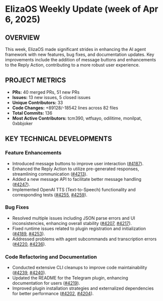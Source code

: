 # ElizaOS Weekly Update (week of Apr 6, 2025)

## OVERVIEW 
This week, ElizaOS made significant strides in enhancing the AI agent framework with new features, bug fixes, and documentation updates. Key improvements include the addition of message buttons and enhancements to the Reply Action, contributing to a more robust user experience.

## PROJECT METRICS
- **PRs:** 40 merged PRs, 51 new PRs
- **Issues:** 13 new issues, 5 closed issues
- **Unique Contributors:** 33
- **Code Changes:** +89128/-18542 lines across 82 files
- **Total Commits:** 136
- **Most Active Contributors:** tcm390, wtfsayo, odilitime, monilpat, 0xbbjoker

## KEY TECHNICAL DEVELOPMENTS

### Feature Enhancements
- Introduced message buttons to improve user interaction ([#4187](https://github.com/elizaos/eliza/pull/4187)).
- Enhanced the Reply Action to utilize pre-generated responses, streamlining communication ([#4213](https://github.com/elizaos/eliza/pull/4213)).
- Added a new message API to facilitate better message handling ([#4247](https://github.com/elizaos/eliza/pull/4247)).
- Implemented OpenAI TTS (Text-to-Speech) functionality and corresponding tests ([#4255](https://github.com/elizaos/eliza/pull/4255), [#4259](https://github.com/elizaos/eliza/pull/4259)).

### Bug Fixes
- Resolved multiple issues including JSON parse errors and UI inconsistencies, enhancing overall stability ([#4207](https://github.com/elizaos/eliza/pull/4207), [#4217](https://github.com/elizaos/eliza/pull/4217)).
- Fixed runtime issues related to plugin registration and initialization ([#4189](https://github.com/elizaos/eliza/pull/4189), [#4253](https://github.com/elizaos/eliza/pull/4253)).
- Addressed problems with agent subcommands and transcription errors ([#4220](https://github.com/elizaos/eliza/pull/4220), [#4236](https://github.com/elizaos/eliza/pull/4236)).

### Code Refactoring and Documentation
- Conducted extensive CLI cleanups to improve code maintainability ([#4239](https://github.com/elizaos/eliza/pull/4239), [#4240](https://github.com/elizaos/eliza/pull/4240)).
- Updated the README for the Telegram plugin, enhancing documentation for users ([#4219](https://github.com/elizaos/eliza/pull/4219)).
- Improved plugin installation strategies and externalized dependencies for better performance ([#4202](https://github.com/elizaos/eliza/pull/4202), [#4204](https://github.com/elizaos/eliza/pull/4204)).